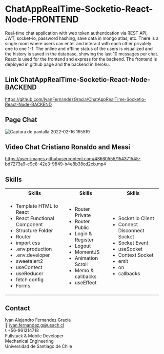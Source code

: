 # ChatAppRealTime-Socketio-React-Node-FRONTEND

Real-time chat application with web token authentication via REST API, JWT, socket-io, password hashing, save data in mongo atlas, etc. There is a single room where users can enter and interact with each other privately one to one 1-1. The online and offline status of the users is visualized and the history is saved in the database, showing the last 10 messages per chat. React is used for the frontend and express for the backend. The frontend is deployed in github page and the backend in heroku.

## Link ChatAppRealTime-Socketio-React-Node-BACKEND
https://github.com/IvanFernandezGracia/ChatAppRealTime-Socketio-React-Node-BACKEND

## Page Chat
![Captura de pantalla 2022-02-16 195519](https://user-images.githubusercontent.com/48660555/154371586-8e894bc4-1358-49d6-9e91-d3638ea795bc.png)


## Video Chat Cristiano Ronaldo and Messi
https://user-images.githubusercontent.com/48660555/154371545-bd7273a9-c9c8-42e3-9849-b4e8b38cd2cb.mp4




<!-- Tech -->
## Skills
<table>
  <tbody>
    <tr>
      <th align="center">Skills</th>
      <th align="center">Skills</th>      
      <th align="center">Skills</th>      
    </tr>
        <td>
        <ul>
          <li>Template HTML to React</li>
          <li>React Functional Component</li>
          <li>Structure Folder</li>
          <li>Router</li>
          <li>import css</li>
          <li>.env.production</li>
          <li>.env.developer</li>
          <li>sweetalert2</li>
          <li>useContect</li>
          <li>useReducer</li>
          <li>fetch config</li>
          <li>Forms</li>
        </ul>
      </td>    
        <td>
        <ul>
          <li>Router Private</li>
          <li>Router Public</li>
          <li>Login & Register</li>
          <li>Logout</li>
          <li>MomentJS</li>
          <li>Animation Scroll</li>
          <li>Memo & callbacks</li>
          <li>useEffect</li>
        </ul>
      </td>
        <td>
        <ul>
          <li>Socket io Client</li>
          <li>Connect Disconnect Socket</li>
          <li>Socket Event</li>
          <li>useSocket</li>
          <li>Context Socket</li>
          <li>emit</li>
          <li>on</li>
          <li>callbacks</li>
        </ul>
      </td>
  </tbody>
</table>


<!-- CONTACT -->
## Contact
Ivan Alejandro Fernandez Gracia  
:email: ivan.fernandez.g@usach.cl  
:telephone_receiver: +56-961214718  
Fullstack & Mobile Developer  
Mechanical Engineering  
Universidad de Santiago de Chile
